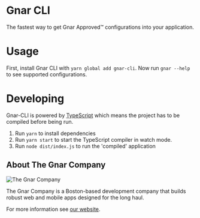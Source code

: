 # Gnar CLI

The fastest way to get Gnar Approved&trade; configurations into your
application.

# Usage

First, install Gnar CLI with `yarn global add gnar-cli`. Now run `gnar --help`
to see supported configurations.

# Developing

Gnar-CLI is powered by [TypeScript] which means the project has to be compiled
before being run.

1. Run `yarn` to install dependencies
1. Run `yarn start` to start the TypeScript compiler in watch mode.
1. Run `node dist/index.js` to run the 'compiled' application

[typescript]: https://www.typescriptlang.org/

## About The Gnar Company

![The Gnar Company](https://avatars0.githubusercontent.com/u/17011419?s=100&v=4)

The Gnar Company is a Boston-based development company that builds robust
web and mobile apps designed for the long haul.

For more information see [our website](https://www.thegnar.co/).
